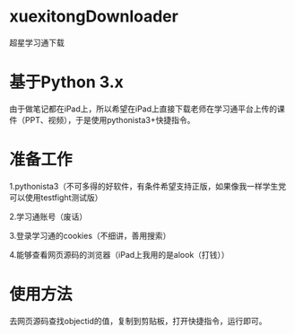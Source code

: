 # xuexitongDownloader
超星学习通下载
# 基于Python 3.x
由于做笔记都在iPad上，所以希望在iPad上直接下载老师在学习通平台上传的课件（PPT、视频），于是使用pythonista3+快捷指令。


# 准备工作

1.pythonista3（不可多得的好软件，有条件希望支持正版，如果像我一样学生党可以使用testfight测试版）

2.学习通账号（废话）

3.登录学习通的cookies（不细讲，善用搜索）

4.能够查看网页源码的浏览器（iPad上我用的是alook（打钱））

# 使用方法
去网页源码查找objectid的值，复制到剪贴板，打开快捷指令，运行即可。
